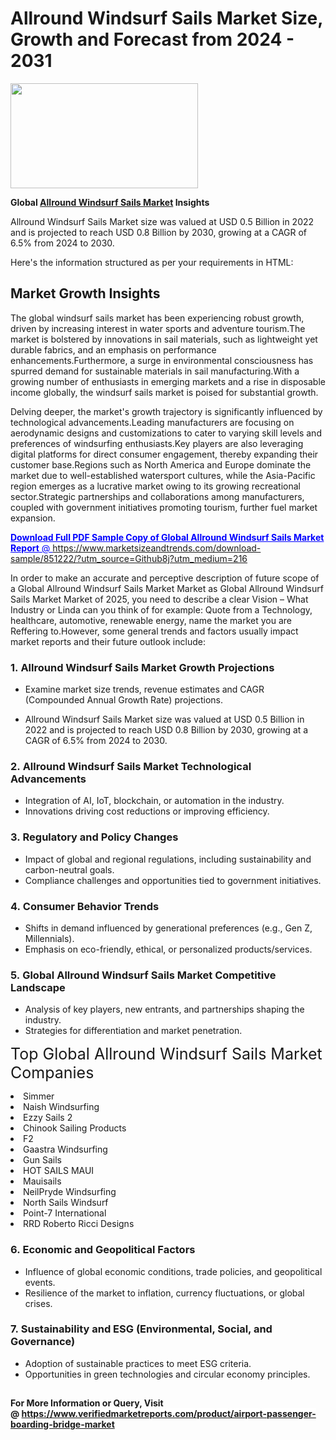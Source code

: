 <H1>Allround Windsurf Sails Market Size, Growth and Forecast from 2024 - 2031</H1><img class="aligncenter size-medium wp-image-584254" src="https://thirdeyenews.in/wp-content/uploads/2024/09/Global-Market-Research-300x168.jpeg" alt="" width="300" height="168" /><p><strong>Global&nbsp;<a href="https://www.marketsizeandtrends.com/download-sample/851222/?utm_source=Github8j?utm_medium=216">Allround Windsurf Sails Market</a> Insights</strong></p><p>Allround Windsurf Sails Market size was valued at USD 0.5 Billion in 2022 and is projected to reach USD 0.8 Billion by 2030, growing at a CAGR of 6.5% from 2024 to 2030.</p><p>Here's the information structured as per your requirements in HTML: <!DOCTYPE html><html lang="en"><head><meta charset="UTF-8"><meta name="viewport" content="width=device-width, initial-scale=1.0"><title>Windsurf Sails Market Growth Insights</title></head><body><h2>Market Growth Insights</h2><p>The global windsurf sails market has been experiencing robust growth, driven by increasing interest in water sports and adventure tourism.The market is bolstered by innovations in sail materials, such as lightweight yet durable fabrics, and an emphasis on performance enhancements.Furthermore, a surge in environmental consciousness has spurred demand for sustainable materials in sail manufacturing.With a growing number of enthusiasts in emerging markets and a rise in disposable income globally, the windsurf sails market is poised for substantial growth.</p><a href="#" style="color:blue; text-decoration:underline;"></a><p>Delving deeper, the market's growth trajectory is significantly influenced by technological advancements.Leading manufacturers are focusing on aerodynamic designs and customizations to cater to varying skill levels and preferences of windsurfing enthusiasts.Key players are also leveraging digital platforms for direct consumer engagement, thereby expanding their customer base.Regions such as North America and Europe dominate the market due to well-established watersport cultures, while the Asia-Pacific region emerges as a lucrative market owing to its growing recreational sector.Strategic partnerships and collaborations among manufacturers, coupled with government initiatives promoting tourism, further fuel market expansion.</p><p><a href="#" style="color:blue; text-decoration:underline;"></p><p><span class=""><strong>Download Full PDF Sample Copy of Global Allround Windsurf Sails Market Report</strong> @ <a href="https://www.marketsizeandtrends.com/download-sample/851222/?utm_source=Github8j?utm_medium=216" target="_blank">https://www.marketsizeandtrends.com/download-sample/851222/?utm_source=Github8j?utm_medium=216</a></span></p><p>In order to make an accurate and perceptive description of future scope of a Global&nbsp;Allround Windsurf Sails Market Market as Global&nbsp;Allround Windsurf Sails Market Market of 2025, you need to describe a clear Vision &ndash; What Industry or Linda can you think of for example: Quote from a Technology, healthcare, automotive, renewable energy, name the market you are Reffering to.However, some general trends and factors usually impact market reports and their future outlook include:</p><h3>1.&nbsp;<strong>Allround Windsurf Sails Market Growth Projections</strong></h3><ul><li>Examine market size trends, revenue estimates and CAGR (Compounded Annual Growth Rate) projections.</li><li><p>Allround Windsurf Sails Market size was valued at USD 0.5 Billion in 2022 and is projected to reach USD 0.8 Billion by 2030, growing at a CAGR of 6.5% from 2024 to 2030.</p></li></ul><h3>2.&nbsp;<strong>Allround Windsurf Sails Market Technological Advancements</strong></h3><ul><li>Integration of AI, IoT, blockchain, or automation in the industry.</li><li>Innovations driving cost reductions or improving efficiency.</li></ul><h3>3.&nbsp;<strong>Regulatory and Policy Changes</strong></h3><ul><li>Impact of global and regional regulations, including sustainability and carbon-neutral goals.</li><li>Compliance challenges and opportunities tied to government initiatives.</li></ul><h3>4.&nbsp;<strong>Consumer Behavior Trends</strong></h3><ul><li>Shifts in demand influenced by generational preferences (e.g., Gen Z, Millennials).</li><li>Emphasis on eco-friendly, ethical, or personalized products/services.</li></ul><h3>5.&nbsp;<strong>Global Allround Windsurf Sails Market Competitive Landscape</strong></h3><ul><li>Analysis of key players, new entrants, and partnerships shaping the industry.</li><li>Strategies for differentiation and market penetration.</li></ul><p data-pm-slice="1 1 []"><span style="color: inherit; font-family: inherit; font-size: 25px;">Top Global Allround Windsurf Sails Market Companies</span></p><div class="" data-test-id=""><p><li>Simmer</li><li> Naish Windsurfing</li><li> Ezzy Sails 2</li><li> Chinook Sailing Products</li><li> F2</li><li> Gaastra Windsurfing</li><li> Gun Sails</li><li> HOT SAILS MAUI</li><li> Mauisails</li><li> NeilPryde Windsurfing</li><li> North Sails Windsurf</li><li> Point-7 International</li><li> RRD Roberto Ricci Designs</li></p></div><h3>6.&nbsp;<strong>Economic and Geopolitical Factors</strong></h3><ul><li>Influence of global economic conditions, trade policies, and geopolitical events.</li><li>Resilience of the market to inflation, currency fluctuations, or global crises.</li></ul><h3>7.&nbsp;<strong>Sustainability and ESG (Environmental, Social, and Governance)</strong></h3><ul><li>Adoption of sustainable practices to meet ESG criteria.</li><li>Opportunities in green technologies and circular economy principles.</li></ul><h2><strong style="font-size: 14px;">For More Information or Query, Visit @&nbsp;</strong><a style="background-color: #ffffff; font-size: 14px;" href="https://www.marketsizeandtrends.com/report/allround-windsurf-sails-market/" target="_blank">https://www.verifiedmarketreports.com/product/airport-passenger-boarding-bridge-market</a></h2>